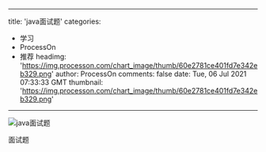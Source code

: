 
---
title: 'java面试题'
categories: 
 - 学习
 - ProcessOn
 - 推荐
headimg: 'https://img.processon.com/chart_image/thumb/60e2781ce401fd7e342eb329.png'
author: ProcessOn
comments: false
date: Tue, 06 Jul 2021 07:33:33 GMT
thumbnail: 'https://img.processon.com/chart_image/thumb/60e2781ce401fd7e342eb329.png'
---

<div>   
<img class="thumb" alt="java面试题" src="https://img.processon.com/chart_image/thumb/60e2781ce401fd7e342eb329.png" referrerpolicy="no-referrer">
<p>面试题</p>  
</div>
            